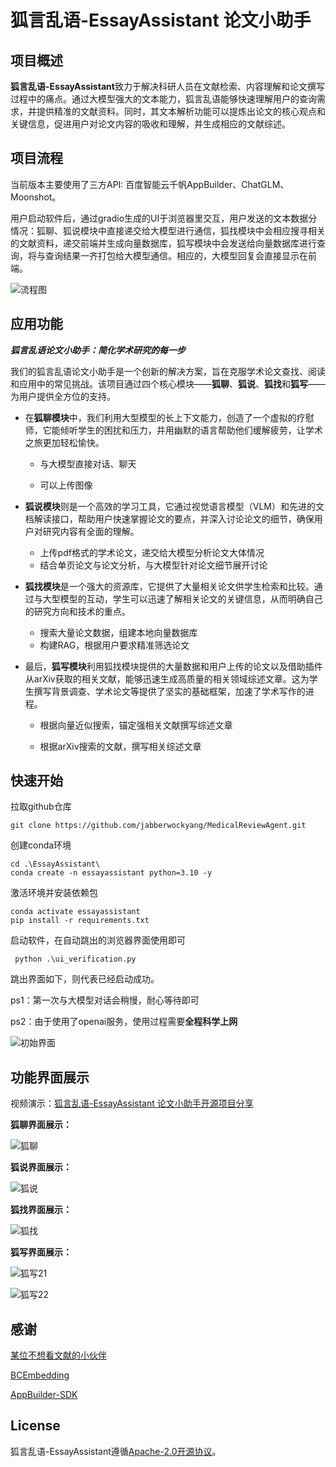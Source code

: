 # **狐言乱语-EssayAssistant 论文小助手**

## 项目概述

**狐言乱语-EssayAssistant**致力于解决科研人员在文献检索、内容理解和论文撰写过程中的痛点。通过大模型强大的文本能力，狐言乱语能够快速理解用户的查询需求，并提供精准的文献资料。同时，其文本解析功能可以提炼出论文的核心观点和关键信息，促进用户对论文内容的吸收和理解，并生成相应的文献综述。

## 项目流程

当前版本主要使用了三方API: 百度智能云千帆AppBuilder、ChatGLM、Moonshot。

用户启动软件后，通过gradio生成的UI于浏览器里交互，用户发送的文本数据分情况：狐聊、狐说模块中直接递交给大模型进行通信，狐找模块中会相应搜寻相关的文献资料，递交前端并生成向量数据库，狐写模块中会发送给向量数据库进行查询，将与查询结果一齐打包给大模型通信。相应的，大模型回复会直接显示在前端。

![流程图](images/流程图.jpg)

## **应用功能**

***狐言乱语论文小助手：简化学术研究的每一步***

我们的狐言乱语论文小助手是一个创新的解决方案，旨在克服学术论文查找、阅读和应用中的常见挑战。该项目通过四个核心模块——**狐聊**、**狐说**、**狐找**和**狐写**——为用户提供全方位的支持。

- 在**狐聊模块**中，我们利用大型模型的长上下文能力，创造了一个虚拟的疗慰师，它能倾听学生的困扰和压力，并用幽默的语言帮助他们缓解疲劳，让学术之旅更加轻松愉快。

  - 与大模型直接对话、聊天

  - 可以上传图像

- **狐说模块**则是一个高效的学习工具，它通过视觉语言模型（VLM）和先进的文档解读接口，帮助用户快速掌握论文的要点，并深入讨论论文的细节，确保用户对研究内容有全面的理解。

  - 上传pdf格式的学术论文，递交给大模型分析论文大体情况
  - 结合单页论文与论文分析，与大模型针对论文细节展开讨论

- **狐找模块**是一个强大的资源库，它提供了大量相关论文供学生检索和比较。通过与大型模型的互动，学生可以迅速了解相关论文的关键信息，从而明确自己的研究方向和技术的重点。

  - 搜索大量论文数据，组建本地向量数据库
  - 构建RAG，根据用户要求精准筛选论文

- 最后，**狐写模块**利用狐找模块提供的大量数据和用户上传的论文以及借助插件从arXiv获取的相关文献，能够迅速生成高质量的相关领域综述文章。这为学生撰写背景调查、学术论文等提供了坚实的基础框架，加速了学术写作的进程。

  - 根据向量近似搜索，锚定强相关文献撰写综述文章

  - 根据arXiv搜索的文献，撰写相关综述文章

    

## 快速开始

拉取github仓库

```
git clone https://github.com/jabberwockyang/MedicalReviewAgent.git
```

创建conda环境

```
cd .\EssayAssistant\
conda create -n essayassistant python=3.10 -y
```

激活环境并安装依赖包

```
conda activate essayassistant
pip install -r requirements.txt
```

启动软件，在自动跳出的浏览器界面使用即可

```
 python .\ui_verification.py
```

跳出界面如下，则代表已经启动成功。

ps1：第一次与大模型对话会稍慢，耐心等待即可

ps2：由于使用了openai服务，使用过程需要**全程科学上网**

![初始界面](images/初始界面.jpeg)

## 功能界面展示

视频演示：[狐言乱语-EssayAssistant 论文小助手开源项目分享](https://www.bilibili.com/video/BV1f63GeWERX/?spm_id_from=333.999.0.0&vd_source=d436b7d228751a31b7b154d27804911f)

**狐聊界面展示：**

![狐聊](images/狐聊.jpeg)

**狐说界面展示：**

![狐说](images/狐说.jpeg)

**狐找界面展示：**

![狐找](images/狐找.jpeg)

**狐写界面展示：**

![狐写21](images/狐写21.jpeg)

![狐写22](images/狐写22.jpeg)

## 感谢

[某位不想看文献的小伙伴](https://github.com/jabberwockyang)

[BCEmbedding](https://github.com/netease-youdao/BCEmbedding/tree/master)

[AppBuilder-SDK](https://github.com/baidubce/app-builder)

## License

狐言乱语-EssayAssistant遵循[Apache-2.0开源协议](LICENSE.txt)。